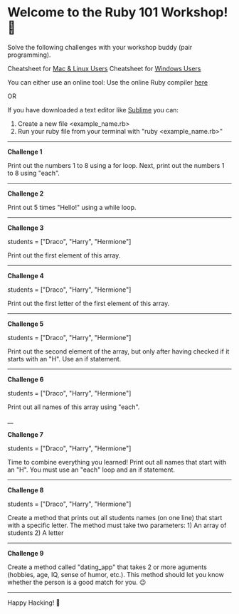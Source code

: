 # Welcome to the Ruby 101 Workshop! 💎


Solve the following challenges with your workshop buddy (pair programming).

Cheatsheet for [Mac & Linux Users](https://www.slideshare.net/paalringstad/command-cheatsheets-mac)
Cheatsheet for [Windows Users](https://www.slideshare.net/paalringstad/command-cheatsheets-windows-138186563)


You can either use an online tool: 
Use the online Ruby compiler [here](https://repl.it/languages/ruby)

OR

If you have downloaded a text editor like [Sublime](http://www.sublimetext.com/3) you can: 
1. Create a new file <example_name.rb>
2. Run your ruby file from your terminal with "ruby <example_name.rb>"


---

**Challenge 1**

Print out the numbers 1 to 8 using a for loop.
Next, print out the numbers 1 to 8 using "each". 

---

**Challenge 2**

Print out 5 times "Hello!" using a while loop. 

---

**Challenge 3**

students = ["Draco", "Harry", "Hermione"]

Print out the first element of this array.

---

**Challenge 4**

students = ["Draco", "Harry", "Hermione"]

Print out the first letter of the first element of this array. 

---

**Challenge 5**

students = ["Draco", "Harry", "Hermione"]

Print out the second element of the array, but only after having checked if it starts with an "H". Use an if statement.

---

**Challenge 6**

students = ["Draco", "Harry", "Hermione"]

Print out all names of this array using "each". 

__

**Challenge 7**

students = ["Draco", "Harry", "Hermione"]

Time to combine everything you learned! Print out all names that start with an "H". You must use an "each" loop and an if statement. 

---

**Challenge 8**

students = ["Draco", "Harry", "Hermione"]

Create a method that prints out all students names (on one line) that start with a specific letter.
The method must take two parameters: 1) An array of students 2) A letter

---

**Challenge 9**

Create a method called "dating_app" that takes 2 or more aguments (hobbies, age, IQ, sense of humor, etc.). This method should let you know whether the person is a good match for you. 😉

---

Happy Hacking! 🚀
